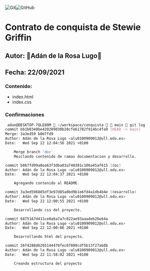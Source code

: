 
![Git](https://img.shields.io/badge/git%20-%23F05033.svg?&style=for-the-badge&logo=git&logoColor=white)![GitHub](https://img.shields.io/badge/github%20-%23121011.svg?&style=for-the-badge&logo=github&logoColor=white)
# Contrato de conquista de Stewie Griffin
## Autor: :rocket:Adán de la Rosa Lugo:rocket:
## Fecha: 22/09/2021

### Contenido:
* index.html
* index.css

### Confirmaciones

```zsh
 adan@DESKTOP-7QLE80M  ~/workspace/conquista   main  git log
commit bb1b0340be420209030b20cfe61782f914bc4fa9 (HEAD -> main)
Merge: 3a3ed59 b867fd9
Author: Adán de la Rosa Lugo <alu0100909012@ull.edu.es>
Date:   Wed Sep 22 12:04:56 2021 +0100

    Merge branch 'doc'
    Mezclando contenido de ramas documentacion y desarrollo.

commit b867fd99a0ea63f3dba03a740381c106a45af615 (doc)
Author: Adán de la Rosa Lugo <alu0100909012@ull.edu.es>
Date:   Wed Sep 22 12:04:37 2021 +0100

    Agregando contenido al README.

commit 3a3ed596885df3e97d85a0bd9b1e6fd4a1db4b4e (desarrollo)
Author: Adán de la Rosa Lugo <alu0100909012@ull.edu.es>
Date:   Wed Sep 22 12:00:55 2021 +0100

    Desarrollando css del proyecto.

commit 6875167d411ce0a6a7a7c022ae93aaadeb26e64a
Author: Adán de la Rosa Lugo <alu0100909012@ull.edu.es>
Date:   Wed Sep 22 12:00:06 2021 +0100

    Desarrollando html del proyecto.

commit 26f4288d6265144470fec07809cdf5b13f27ab8b
Author: Adán de la Rosa Lugo <alu0100909012@ull.edu.es>
Date:   Wed Sep 22 11:58:02 2021 +0100

    Creando estructura del proyecto
```